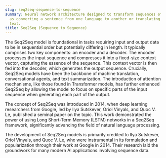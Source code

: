 ```yaml
---
slug: seq2seq-sequence-to-sequence
summary: Neural network architecture designed to transform sequences of data, such
  as converting a sentence from one language to another or translating speech into
  text.
title: Seq2Seq (Sequence to Sequence)
---
```


The Seq2Seq model is foundational in tasks requiring input and output data to be in sequential order but potentially differing in length. It typically comprises two key components: an encoder and a decoder. The encoder processes the input sequence and compresses it into a fixed-size context vector, capturing the essence of the sequence. This context vector is then fed into the decoder, which generates the output sequence. Crucially, Seq2Seq models have been the backbone of machine translation, conversational agents, and text summarization. The introduction of attention mechanisms, like those found in Transformer models, has further enhanced Seq2Seq by allowing the model to focus on specific parts of the input sequence when generating each part of the output.

The concept of Seq2Seq was introduced in 2014, when deep learning researchers from Google, led by Ilya Sutskever, Oriol Vinyals, and Quoc V. Le, published a seminal paper on the topic. This work demonstrated the power of using Long Short-Term Memory (LSTM) networks in a Seq2Seq framework, significantly advancing the field of natural language processing.

The development of Seq2Seq models is primarily credited to Ilya Sutskever, Oriol Vinyals, and Quoc V. Le, who were instrumental in its formulation and popularization through their work at Google in 2014. Their research laid the groundwork for many modern AI applications involving sequence data.
